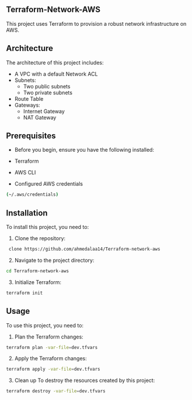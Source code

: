 ## Terraform-Network-AWS
This project uses Terraform to provision a robust network infrastructure on AWS. 


## Architecture

The architecture of this project includes:

- A VPC with a default Network ACL
- Subnets:
  - Two public subnets
  - Two private subnets
- Route Table
- Gateways:
  - Internet Gateway
  - NAT Gateway

## Prerequisites
- Before you begin, ensure you have the following installed:

- Terraform
- AWS CLI
- Configured AWS credentials 
```bash
(~/.aws/credentials)
```

## Installation

To install this project, you need to:

1. Clone the repository: 
```bash 
 clone https://github.com/ahmedalaa14/Terraform-network-aws 
 ```
2. Navigate to the project directory: 
```bash 
cd Terraform-network-aws 
```
3. Initialize Terraform: 
```bash 
terraform init 
```

## Usage

To use this project, you need to:

1. Plan the Terraform changes: 
```bash
terraform plan -var-file=dev.tfvars
```
2. Apply the Terraform changes: 
```bash
terraform apply -var-file=dev.tfvars 
```   

3. Clean up
To destroy the resources created by this project:
```bash
terraform destroy -var-file=dev.tfvars
```



